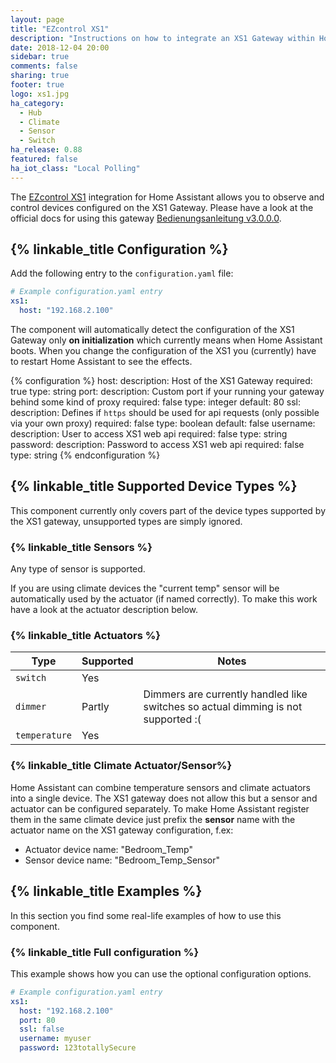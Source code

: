 ```yaml
---
layout: page
title: "EZcontrol XS1"
description: "Instructions on how to integrate an XS1 Gateway within Home Assistant."
date: 2018-12-04 20:00
sidebar: true
comments: false
sharing: true
footer: true
logo: xs1.jpg
ha_category: 
  - Hub
  - Climate
  - Sensor
  - Switch
ha_release: 0.88
featured: false
ha_iot_class: "Local Polling"
---
```


The [EZcontrol XS1](http://www.ezcontrol.de/content/view/36/28/) integration for Home Assistant allows you to observe and control devices configured on the XS1 Gateway. Please have a look at the official docs for using this gateway [Bedienungsanleitung v3.0.0.0](http://www.ezcontrol.de/support/downloads/XS1/xs1manual/Bedienungsanleitung_EZcontrol_XS1_3.0.0.0-2.pdf).

## {% linkable_title Configuration %}

Add the following entry to the `configuration.yaml` file:

```yaml
# Example configuration.yaml entry
xs1:
  host: "192.168.2.100"
```

The component will automatically detect the configuration of the XS1 Gateway only **on initialization** which currently means when Home Assistant boots. When you change the configuration of the XS1 you (currently) have to restart Home Assistant to see the effects.

{% configuration %}
host:
  description: Host of the XS1 Gateway
  required: true
  type: string
port:
  description: Custom port if your running your gateway behind some kind of proxy
  required: false
  type: integer
  default: 80
ssl:
  description: Defines if `https` should be used for api requests  (only possible via your own proxy)
  required: false
  type: boolean
  default: false
username:
  description: User to access XS1 web api
  required: false
  type: string
password:
  description: Password to access XS1 web api
  required: false
  type: string
{% endconfiguration %}

## {% linkable_title Supported Device Types %}

<p class='note warning'>
This component currently only covers part of the device types supported by the XS1 gateway, unsupported types are simply ignored.
</p>

### {% linkable_title Sensors %}

Any type of sensor is supported.

<p class='note warning'>
If you are using climate devices the "current temp" sensor will be automatically used by the actuator (if named correctly). To make this work have a look at the actuator description below.
</p>

### {% linkable_title Actuators %}

| Type          | Supported | Notes                                            |
|---------------|-----------|--------------------------------------------------|
| `switch`      | Yes       |                                                  |
| `dimmer`      | Partly    | Dimmers are currently handled like switches so actual dimming is not supported :(|
| `temperature` | Yes       |                                                  |
 
 
### {% linkable_title Climate Actuator/Sensor%}

Home Assistant can combine temperature sensors and climate actuators into a single device. The XS1 gateway does not allow this but a sensor and actuator can be configured separately. To make Home Assistant register them in the same climate device just prefix the **sensor** name with the actuator name on the XS1 gateway configuration, f.ex:

- Actuator device name: "Bedroom_Temp"
- Sensor device name: "Bedroom_Temp_Sensor"

## {% linkable_title Examples %}

In this section you find some real-life examples of how to use this component.

### {% linkable_title Full configuration %}

This example shows how you can use the optional configuration options.

```yaml
# Example configuration.yaml entry
xs1:
  host: "192.168.2.100"
  port: 80
  ssl: false
  username: myuser
  password: 123totallySecure
```
